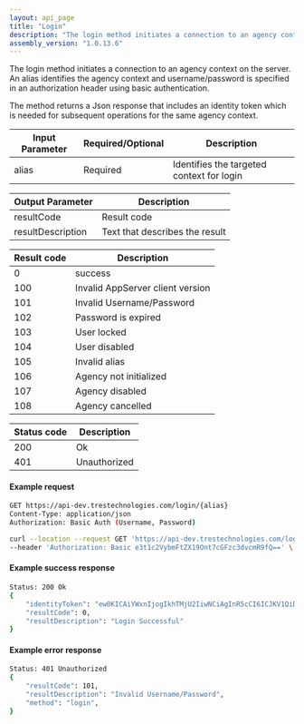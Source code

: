 ```yaml
---
layout: api_page
title: "Login"
description: "The login method initiates a connection to an agency context on the server"
assembly_version: "1.0.13.6"
---
```


The login method initiates a connection to an agency context on the server. An alias identifies the agency context and username/password is specified in an authorization header using basic authentication. 

The method returns a Json response that includes an identity token which is needed for subsequent operations for the same agency context.

| Input Parameter | Required/Optional | Description |
| --------------- | ----------------- | ----------- |
| alias | Required| Identifies the targeted context for login |

| Output Parameter | Description |
| ---------------- | ----------- |
| resultCode | Result code |
| resultDescription | Text that describes the result |

| Result code | Description |
| ----------- | ----------- |
| 0 | success |
| 100 | Invalid AppServer client version |
| 101 | Invalid Username/Password |
| 102 | Password is expired |
| 103 | User locked |
| 104 | User disabled |
| 105 | Invalid alias |
| 106 | Agency not initialized |
| 107 | Agency disabled |
| 108 | Agency cancelled |

| Status code | Description |
| ----------- | ----------- |
| 200 | Ok |
| 401 | Unauthorized |

#### Example request
```sh
GET https://api-dev.trestechnologies.com/login/{alias}
Content-Type: application/json
Authorization: Basic Auth (Username, Password)

curl --location --request GET 'https://api-dev.trestechnologies.com/login/0001' \
--header 'Authorization: Basic e3t1c2VybmFtZX19Ont7cGFzc3dvcmR9fQ==' \
```

#### Example success response
```sh
Status: 200 Ok
{
    "identityToken": "ew0KICAiYWxnIjogIkhTMjU2IiwNCiAgInR5cCI6ICJKV1QiDQp9.ew0KICAiZXhwaXJlRGF0ZSI6ICIyMDIyLTAzLTI0VDAwOjUwOjI5LjExNzI1OTIrMDA6MDAiLA0KICAiZXhwaXJlSW50ZXJ2YWwiOiAzMCwNCiAgImFnZW5jeVJlY05vIjogMSwNCiAgImFwcFVzZXJSZWNObyI6IDEzNzQsDQogICJhZG1pblVzZXJSZWNObyI6IG51bGwsDQogICJ1c2VyTmFtZSI6ICJBZG1pbiIsDQogICJhbGlhcyI6ICIwMDAxIiwNCiAgInRva2VuUmVjTm8iOiAxMDUxMjUsDQogICJhcHBOYW1lIjogIlBvc3RtYW4iLA0KICAiY2xpZW50SVBBZGRyZXNzIjogIjEwLjEuMi42IiwNCiAgImFmZmlsaWF0aW9uUmVjTm8iOiBudWxsDQp9.0eXC554Z9iscFE0T_lNg4F4ymfILE4tXDN28UAB6Xwk",
    "resultCode": 0,
    "resultDescription": "Login Successful"
}
```

#### Example error response
```sh
Status: 401 Unauthorized
{
    "resultCode": 101,
    "resultDescription": "Invalid Username/Password",
    "method": "login",
}
```
